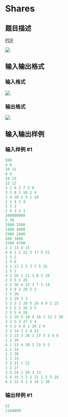 # Shares

## 题目描述

[problemUrl]: https://uva.onlinejudge.org/index.php?option=com_onlinejudge&Itemid=8&category=441&page=show_problem&problem=3996

[PDF](https://uva.onlinejudge.org/external/125/p12551.pdf)

![](https://cdn.luogu.com.cn/upload/vjudge_pic/UVA12551/38715bc0a36b60389af6488f9bfe282b36c244ef.png)

## 输入输出格式

### 输入格式

![](https://cdn.luogu.com.cn/upload/vjudge_pic/UVA12551/5ae85742680ebb391a27c281e237432cb3a02985.png)

### 输出格式

![](https://cdn.luogu.com.cn/upload/vjudge_pic/UVA12551/680bdf64dd91944823c9836de00e340d44cc05eb.png)

## 输入输出样例

### 输入样例 #1

```cpp
500
4 6
10 15
8 6
20 15
12 12
3 1 6 2 7 3 8
3 3 8 1 10 2 4
3 4 10 2 5 1 10
2 1 4 2 4
1 3 2
2 4 3 2 1
200000000
5 30
2800 3500
1400 4800
2900 2800
500 3800
3300 4700
2 2 13 4 15
4 4 1 1 22 3 17 5 22
1 3 2
1 3 6
4 1 11 2 5 3 7 5 15
1 5 1
4 2 26 1 21 3 8 5 26
2 3 5 2 26
4 2 30 4 12 3 7 5 14
3 3 8 2 20 5 3
1 5 30
2 1 29 3 3
5 3 3 1 20 5 26 4 9 2 25
3 1 2 2 16 3 5
2 5 5 4 26
5 2 18 5 10 4 18 1 12 3 30
3 2 5 3 27 5 4
4 3 2 4 8 1 20 2 6
3 2 14 1 1 4 22
5 2 23 3 26 1 27 5 3 4 6
1 2 16
4 1 13 4 10 2 23 5 2
1 1 14
1 2 20
1 3 14
2 3 21 1 22
1 2 27
3 5 24 1 26 3 13
5 4 15 3 3 2 21 1 5 5 16
4 2 22 5 1 4 10 1 30
```


### 输出样例 #1

```cpp
52
2168800
```


